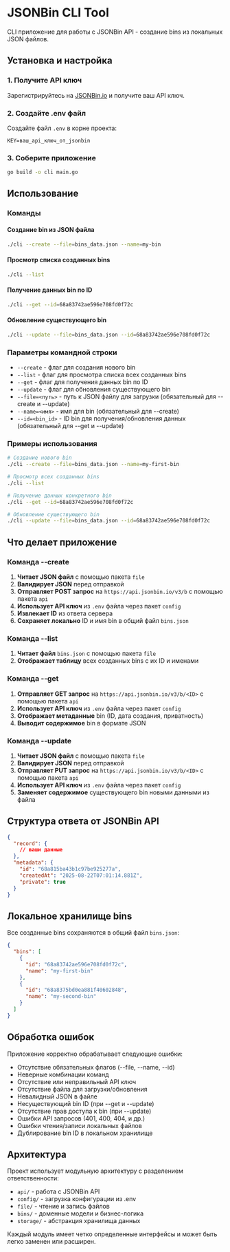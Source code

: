 # JSONBin CLI Tool

CLI приложение для работы с JSONBin API - создание bins из локальных JSON файлов.

## Установка и настройка

### 1. Получите API ключ
Зарегистрируйтесь на [JSONBin.io](https://jsonbin.io/) и получите ваш API ключ.

### 2. Создайте .env файл
Создайте файл `.env` в корне проекта:
```
KEY=ваш_api_ключ_от_jsonbin
```

### 3. Соберите приложение
```bash
go build -o cli main.go
```

## Использование

### Команды

#### Создание bin из JSON файла
```bash
./cli --create --file=bins_data.json --name=my-bin
```

#### Просмотр списка созданных bins
```bash
./cli --list
```

#### Получение данных bin по ID
```bash
./cli --get --id=68a83742ae596e708fd0f72c
```

#### Обновление существующего bin
```bash
./cli --update --file=bins_data.json --id=68a83742ae596e708fd0f72c
```

### Параметры командной строки
- `--create` - флаг для создания нового bin
- `--list` - флаг для просмотра списка всех созданных bins  
- `--get` - флаг для получения данных bin по ID
- `--update` - флаг для обновления существующего bin
- `--file=<путь>` - путь к JSON файлу для загрузки (обязательный для --create и --update)
- `--name=<имя>` - имя для bin (обязательный для --create)
- `--id=<bin_id>` - ID bin для получения/обновления данных (обязательный для --get и --update)

### Примеры использования
```bash
# Создание нового bin
./cli --create --file=bins_data.json --name=my-first-bin

# Просмотр всех созданных bins
./cli --list

# Получение данных конкретного bin
./cli --get --id=68a83742ae596e708fd0f72c

# Обновление существующего bin
./cli --update --file=bins_data.json --id=68a83742ae596e708fd0f72c
```

## Что делает приложение

### Команда --create
1. **Читает JSON файл** с помощью пакета `file`
2. **Валидирует JSON** перед отправкой
3. **Отправляет POST запрос** на `https://api.jsonbin.io/v3/b` с помощью пакета `api`
4. **Использует API ключ** из `.env` файла через пакет `config`
5. **Извлекает ID** из ответа сервера
6. **Сохраняет локально** ID и имя bin в общий файл `bins.json`

### Команда --list
1. **Читает файл** `bins.json` с помощью пакета `file`
2. **Отображает таблицу** всех созданных bins с их ID и именами

### Команда --get
1. **Отправляет GET запрос** на `https://api.jsonbin.io/v3/b/<ID>` с помощью пакета `api`
2. **Использует API ключ** из `.env` файла через пакет `config`
3. **Отображает метаданные** bin (ID, дата создания, приватность)
4. **Выводит содержимое** bin в формате JSON

### Команда --update
1. **Читает JSON файл** с помощью пакета `file`
2. **Валидирует JSON** перед отправкой
3. **Отправляет PUT запрос** на `https://api.jsonbin.io/v3/b/<ID>` с помощью пакета `api`
4. **Использует API ключ** из `.env` файла через пакет `config`
5. **Заменяет содержимое** существующего bin новыми данными из файла

## Структура ответа от JSONBin API

```json
{
  "record": {
    // ваши данные
  },
  "metadata": {
    "id": "68a815ba43b1c97be925277a",
    "createdAt": "2025-08-22T07:01:14.881Z",
    "private": true
  }
}
```

## Локальное хранилище bins

Все созданные bins сохраняются в общий файл `bins.json`:
```json
{
  "bins": [
    {
      "id": "68a83742ae596e708fd0f72c",
      "name": "my-first-bin"
    },
    {
      "id": "68a8375bd0ea881f40602848", 
      "name": "my-second-bin"
    }
  ]
}
```

## Обработка ошибок

Приложение корректно обрабатывает следующие ошибки:
- Отсутствие обязательных флагов (--file, --name, --id)
- Неверные комбинации команд
- Отсутствие или неправильный API ключ  
- Отсутствие файла для загрузки/обновления
- Невалидный JSON в файле
- Несуществующий bin ID (при --get и --update)
- Отсутствие прав доступа к bin (при --update)
- Ошибки API запросов (401, 400, 404, и др.)
- Ошибки чтения/записи локальных файлов
- Дублирование bin ID в локальном хранилище

## Архитектура

Проект использует модульную архитектуру с разделением ответственности:

- `api/` - работа с JSONBin API
- `config/` - загрузка конфигурации из .env
- `file/` - чтение и запись файлов  
- `bins/` - доменные модели и бизнес-логика
- `storage/` - абстракция хранилища данных

Каждый модуль имеет четко определенные интерфейсы и может быть легко заменен или расширен.
